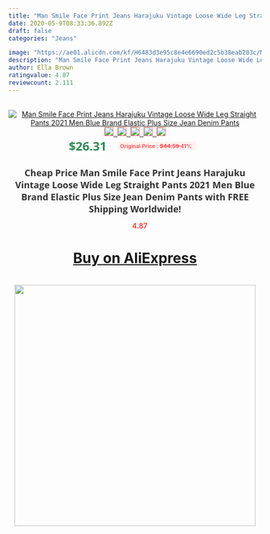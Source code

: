 ```yaml
---
title: "Man Smile Face Print Jeans Harajuku Vintage Loose Wide Leg Straight Pants 2021 Men Blue Brand Elastic Plus Size Jean Denim Pants"
date: 2020-05-9T08:33:36.892Z
draft: false
categories: "Jeans"

image: "https://ae01.alicdn.com/kf/H6483d3e95c8e4e6690ed2c5b38eab203c/Man-Smile-Face-Print-Jeans-Harajuku-Vintage-Loose-Wide-Leg-Straight-Pants-2021-Men-Blue-Brand.jpg"
description: "Man Smile Face Print Jeans Harajuku Vintage Loose Wide Leg Straight Pants 2021 Men Blue Brand Elastic Plus Size Jean Denim Pants"
author: Ella Brown
ratingvalue: 4.87
reviewcount: 2.111
---
```

<br>
<div style="text-align: center;">
<a href="https://s.click.aliexpress.com/e/_A2yuit" target="_blank" rel="nofollow noopener noreferrer"><img alt="Man Smile Face Print Jeans Harajuku Vintage Loose Wide Leg Straight Pants 2021 Men Blue Brand Elastic Plus Size Jean Denim Pants" class="magnifier-image" src="https://ae01.alicdn.com/kf/H6483d3e95c8e4e6690ed2c5b38eab203c/Man-Smile-Face-Print-Jeans-Harajuku-Vintage-Loose-Wide-Leg-Straight-Pants-2021-Men-Blue-Brand.jpg_640x640.jpg">
<br>
<img style="border:1px solid salmon" src="https://ae01.alicdn.com/kf/H6483d3e95c8e4e6690ed2c5b38eab203c/Man-Smile-Face-Print-Jeans-Harajuku-Vintage-Loose-Wide-Leg-Straight-Pants-2021-Men-Blue-Brand.jpg_120x120.jpg">&nbsp;&nbsp;<img style="border:1px solid salmon" src="https://ae01.alicdn.com/kf/H519070585d934912ac8fa6fec2d038c3W/Man-Smile-Face-Print-Jeans-Harajuku-Vintage-Loose-Wide-Leg-Straight-Pants-2021-Men-Blue-Brand.jpg_120x120.jpg">&nbsp;&nbsp;<img style="border:1px solid salmon" src="https://ae01.alicdn.com/kf/H0b26d60469fd427db340f5e559aa8e10l/Man-Smile-Face-Print-Jeans-Harajuku-Vintage-Loose-Wide-Leg-Straight-Pants-2021-Men-Blue-Brand.jpg_120x120.jpg">&nbsp;&nbsp;<img style="border:1px solid salmon" src="https://ae01.alicdn.com/kf/H4259be073f8b45c3b775a9f627c78c17Q/Man-Smile-Face-Print-Jeans-Harajuku-Vintage-Loose-Wide-Leg-Straight-Pants-2021-Men-Blue-Brand.jpg_120x120.jpg">&nbsp;&nbsp;<img style="border:1px solid salmon" src="https://ae01.alicdn.com/kf/H5272e6cd7a5d4af8b08d33132daaab81y/Man-Smile-Face-Print-Jeans-Harajuku-Vintage-Loose-Wide-Leg-Straight-Pants-2021-Men-Blue-Brand.jpg_120x120.jpg"></a></div><br0>
<div style="text-align: center;"><span style="background-color: white; border: 0px; box-sizing: border-box; color: seagreen; display: inline-block; font-family: &quot;open sans&quot; , &quot;arial&quot; , &quot;helvetica&quot; , sans-serif , &quot;heiti&quot;; font-size: 24px; font-stretch: inherit; font-weight: 700; line-height: inherit; margin: 0px 10px 0px 0px; padding: 0px; vertical-align: middle;">$26.31 </span>
<span style="background: rgb(255 , 241 , 241); border-radius: 3px; border: 0px; box-sizing: border-box; color: #ff4747; display: inline-block; font-family: inherit; font-size: 12px; font-stretch: inherit; font-style: inherit; font-variant: inherit; font-weight: 600; line-height: inherit; margin: 0px; padding: 2px 5px; transform: scale(0.9); vertical-align: middle;">Original Price : <b style="text-decoration: line-through;">$44.59 </b> 41%&nbsp;&nbsp;</span></div>
<h1 style="color: #333333; display: inline-block; font-family: &quot;open sans&quot; , &quot;arial&quot; , &quot;helvetica&quot; , sans-serif , &quot;heiti&quot;; font-size: 18px; font-stretch: inherit; font-weight: 700; text-align: center;">Cheap Price Man Smile Face Print Jeans Harajuku Vintage Loose Wide Leg Straight Pants 2021 Men Blue Brand Elastic Plus Size Jean Denim Pants with FREE Shipping Worldwide!</h1>
<div style="color: #ff4747; text-align: center;">
<img src="https://4.bp.blogspot.com/-M0ZcTcb-5uY/XleCXlxnR4I/AAAAAAAAAEc/OrjgMkXV1oMQFaCRZj5HQwOCBcu3w1FegCPcBGAYYCw/s1600/star.png" style="height: 15px;">&nbsp;<b>4.87</b></div>
<div class="button_cont" align="center"><a class="buynow_a" href="https://s.click.aliexpress.com/e/_A2yuit" target="_blank" rel="nofollow noopener noreferrer"><H1>Buy on AliExpress</H1></a></div><br>
<div class="separator" style="clear: both; text-align: center;">
<img src="https://lh3.googleusercontent.com/-pTy5HemUv9M/XlePHvY0dAI/AAAAAAAAAE4/0nX5iRUoIWY8eMW9Dpxeirr157OZliDIgCLcBGAsYHQ/s1600/badge.gif" width="480">
</div>
